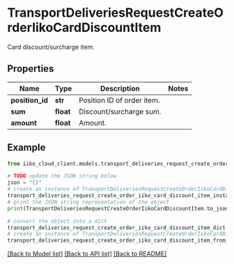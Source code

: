 # TransportDeliveriesRequestCreateOrderIikoCardDiscountItem

Card discount/surcharge item.

## Properties

Name | Type | Description | Notes
------------ | ------------- | ------------- | -------------
**position_id** | **str** | Position ID of order item. | 
**sum** | **float** | Discount/surcharge sum. | 
**amount** | **float** | Amount. | 

## Example

```python
from iiko_cloud_client.models.transport_deliveries_request_create_order_iiko_card_discount_item import TransportDeliveriesRequestCreateOrderIikoCardDiscountItem

# TODO update the JSON string below
json = "{}"
# create an instance of TransportDeliveriesRequestCreateOrderIikoCardDiscountItem from a JSON string
transport_deliveries_request_create_order_iiko_card_discount_item_instance = TransportDeliveriesRequestCreateOrderIikoCardDiscountItem.from_json(json)
# print the JSON string representation of the object
print(TransportDeliveriesRequestCreateOrderIikoCardDiscountItem.to_json())

# convert the object into a dict
transport_deliveries_request_create_order_iiko_card_discount_item_dict = transport_deliveries_request_create_order_iiko_card_discount_item_instance.to_dict()
# create an instance of TransportDeliveriesRequestCreateOrderIikoCardDiscountItem from a dict
transport_deliveries_request_create_order_iiko_card_discount_item_from_dict = TransportDeliveriesRequestCreateOrderIikoCardDiscountItem.from_dict(transport_deliveries_request_create_order_iiko_card_discount_item_dict)
```
[[Back to Model list]](../README.md#documentation-for-models) [[Back to API list]](../README.md#documentation-for-api-endpoints) [[Back to README]](../README.md)


